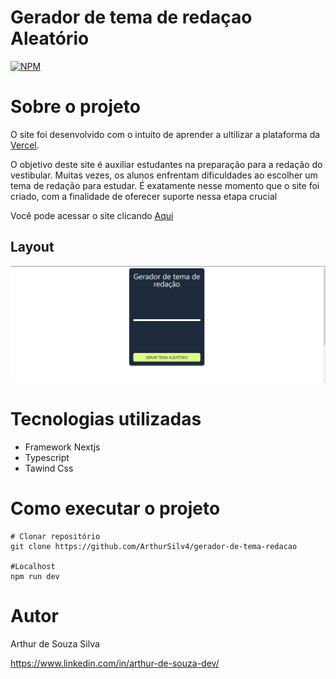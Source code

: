 # Gerador de tema de redaçao Aleatório
[![NPM](https://img.shields.io/npm/l/react)](https://github.com/ArthurSilv4/Top-Down/blob/main/LICENSE) 

# Sobre o projeto

O site foi desenvolvido com o intuito de aprender a ultilizar a plataforma da [Vercel](https://vercel.com).

O objetivo deste site é auxiliar estudantes na preparação para a redação do vestibular. Muitas vezes, os alunos enfrentam dificuldades ao escolher um tema de redação para estudar. É exatamente nesse momento que o site foi criado, com a finalidade de oferecer suporte nessa etapa crucial

Você pode acessar o site clicando [Aqui](https://gerador-de-tema-redacao.vercel.app)

## Layout 
![Inicial 1](https://github.com/ArthurSilv4/gerador-de-tema-redacao/blob/main/public/image/Interface.png)

# Tecnologias utilizadas
- Framework Nextjs
- Typescript
- Tawind Css

# Como executar o projeto

```
# Clonar repositório
git clone https://github.com/ArthurSilv4/gerador-de-tema-redacao

#Localhost
npm run dev
```
# Autor

Arthur de Souza Silva

https://www.linkedin.com/in/arthur-de-souza-dev/

